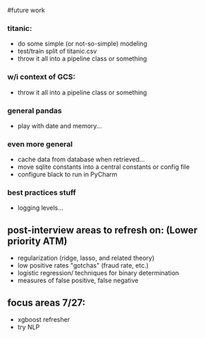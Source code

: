 
#future work 
### titanic:
* do some simple (or not-so-simple) modeling 
* test/train split of titanic.csv
*  throw it all into a pipeline class or something


### w/i context of GCS:
*  throw it all into a pipeline class or something


### general pandas
* play with date and memory...


### even more general
* cache data from database when retrieved...
* move sqlite constants into a central constants or config file
* configure black to run in PyCharm


### best practices stuff
* logging levels...


## post-interview areas to refresh on: (Lower priority ATM)
* regularization (ridge, lasso, and related theory)
* low positive rates "gotchas" (fraud rate, etc.)
* logistic regression/ techniques for binary determination
* measures of false positive, false negative


## focus areas 7/27:
* xgboost refresher
* try NLP

